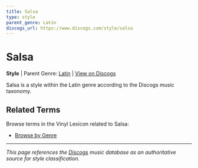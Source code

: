 ```yaml
---
title: Salsa
type: style
parent_genre: Latin
discogs_url: https://www.discogs.com/style/salsa
---
```


# Salsa

**Style** | Parent Genre: [Latin](../genres/latin.md) | [View on Discogs](https://www.discogs.com/style/salsa)

Salsa is a style within the Latin genre according to the Discogs music taxonomy.

## Related Terms

Browse terms in the Vinyl Lexicon related to Salsa:

- [Browse by Genre](../tags/genres.md)

---

*This page references the [Discogs](https://www.discogs.com/style/salsa) music database as an authoritative source for style classification.*
